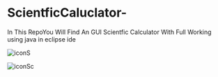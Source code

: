 # ScientficCaluclator-
In This RepoYou Will Find An GUI Scientfic Calculator With Full Working using java in eclipse ide

![iconS](https://user-images.githubusercontent.com/64765400/94219091-d3cbf800-fe9a-11ea-836d-1e5f54fa3c68.png)


![iconSc](https://user-images.githubusercontent.com/64765400/94219093-d4fd2500-fe9a-11ea-801c-8bdb14b2ee3d.png)

